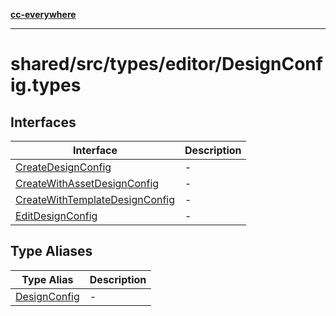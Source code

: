 [**cc-everywhere**](../../../../../index.md)

***

# shared/src/types/editor/DesignConfig.types

## Interfaces

| Interface | Description |
| ------ | ------ |
| [CreateDesignConfig](../design-config-types/interfaces/create-design-config.md) | - |
| [CreateWithAssetDesignConfig](../design-config-types/interfaces/create-with-asset-design-config.md) | - |
| [CreateWithTemplateDesignConfig](../design-config-types/interfaces/create-with-template-design-config.md) | - |
| [EditDesignConfig](../design-config-types/interfaces/edit-design-config.md) | - |

## Type Aliases

| Type Alias | Description |
| ------ | ------ |
| [DesignConfig](../design-config-types/type-aliases/design-config.md) | - |
